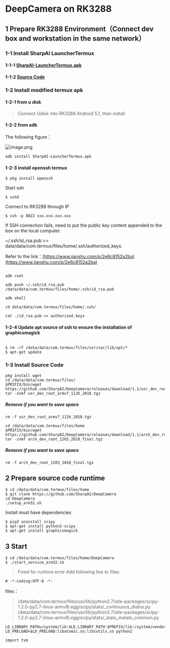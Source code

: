 # DeepCamera on RK3288

## 1 Prepare RK3288 Environment（Connect dev box and workstation in the same network）

### 1-1 Install SharpAI LauncherTermux

#### 1-1-1 [SharpAI-LauncherTermux.apk](https://github.com/SharpAI/DeepCamera/releases/download/1.1/SharpAI-LauncherTermux.apk)
#### 1-1-2 [Source Code](https://github.com/SharpAI/Launcher_Termux)

### 1-2 Install modified termux apk
#### 1-2-1 from u disk
> Connect Udisk into RK3288 Android 5.1, then install

#### 1-2-2 from adb 

The following figure：

![image.png](https://cdn.nlark.com/yuque/0/2019/png/170897/1552229210075-a6ab9acf-76b9-4bf4-82d5-45bd4a492622.png)

```
adb install SharpAI-LauncherTermux.apk
```

#### 1-2-3 install openssh termux 

```
$ pkg install openssh
```
Start ssh
```
$ sshd
```

Connect to RK3288 through IP
```
$ ssh -p 8022 xxx.xxx.xxx.xxx

```

If SSH connection fails, need to put the public key content appended to the box on the local computer.

~/.ssh/id_rsa.pub >> data/data/com.termux/files/home/.ssh/authorized_keys.

Refer to the link：[https://www.jianshu.com/p/2e6c8152a2ba](https://www.jianshu.com/p/2e6c8152a2ba)

```

adb root

adb push ~/.ssh/id_rsa.pub /data/data/com.termux/files/home/.ssh/id_rsa.pub

adb shell

cd data/data/com.termux/files/home/.ssh/

cat ./id_rsa.pub >> authorized_keys
```


#### 1-2-4 Update apt source of ssh to ensure the installation of graphicsmagick
```

$ rm -rf /data/data/com.termux/files/usr/var/lib/apt/*
$ apt-get update

```


### 1-3 Install Source Code 

```
pkg install wget
cd /data/data/com.termux/files/
$PRIFIX/bin/wget https://github.com/SharpAI/DeepCamera/releases/download/1.1/usr_dev_root_armv7_1126_2018.tgz
tar -zxmf usr_dev_root_armv7_1126_2018.tgz
```

##### Remove if you want to save space
```
rm -f usr_dev_root_armv7_1126_2018.tgz
```

```
cd /data/data/com.termux/files/home
$PRIFIX/bin/wget https://github.com/SharpAI/DeepCamera/releases/download/1.1/arch_dev_root_1203_2018_final.tgz
tar -zxmf arch_dev_root_1203_2018_final.tgz
```

##### Remove if you want to save space
```
rm -f arch_dev_root_1203_2018_final.tgz
```


## 2 Prepare source code runtime
```
$ cd /data/data/com.termux/files/home
$ git clone https://github.com/SharpAI/DeepCamera
cd DeepCamera
./setup_arm32.sh
```

Install must have dependencies
```
$ pip2 uninstall scipy
$ apt-get install python2-scipy
$ apt-get install graphicsmagick
```


## 3 Start
```
$ cd /data/data/com.termux/files/home/DeepCamera
$ ./start_service_arm32.sh
```

> Fixed for runtime error
Add following line to files:

```
# -*-coding:UTF-8 -*-
```

files：
> /data/data/com.termux/files/usr/lib/python2.7/site-packages/scipy-1.2.0-py2.7-linux-armv8l.egg/scipy/stats/_continuous_distns.py
/data/data/com.termux/files/usr/lib/python2.7/site-packages/scipy-1.2.0-py2.7-linux-armv8l.egg/scipy/stats/_stats_mstats_common.py


```
LD_LIBRARY_PATH=/system/lib:$LD_LIBRARY_PATH:$PREFIX/lib:/system/vendor/lib/egl:/system/vendor/lib LD_PRELOAD=$LD_PRELOAD:libatomic.so:libcutils.so python2

import tvm
```
